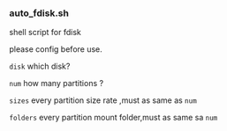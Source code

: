### auto_fdisk.sh


shell script for fdisk

please config before use.


`disk` which disk?

`num` how many partitions ?

`sizes` every partition size rate ,must as same as `num`

`folders` every partition mount folder,must as same sa `num`